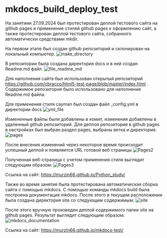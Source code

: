 # mkdocs_build_deploy_test
На занятиии 27.09.2024 был протестирован деплой тестового сайта на github pages и применение стилей github pages к оформлению сайт, а также протестирован деплой тестового сайта, собранного автоматически средствами mkdir.

На первом этапе был создан github репозиторий и склонирован на локальный компьютер. 
![make_directory](https://github.com/user-attachments/assets/2825c08d-af6b-4508-9f60-21f62a3831a7)

В репозитории была создана директория docs и в ней создан Readme.md файл. 
![file_readme_md](https://github.com/user-attachments/assets/ca9d353e-a1a9-4db4-9646-7d6f1884ec56)

Для наполнения сайта был использован открытый репозиторий https://github.com/cbracco/html5-test-page/blob/master/index.html . Содержимое репозитория было использовано для наполнения Readme.md файла.

Для применения стиля cayman был создан файл _config.yml в директории docs 
![yml_file](https://github.com/user-attachments/assets/8c5f9288-9057-478a-a769-88d2e3773132)

Измененные файлы были добавлены в комит, изменения добавлены в удаленный github репозиторий. Для деплоя репозитория в github pages в настройках был выбран раздел pages, выбраны ветка и директория.
![pages](https://github.com/user-attachments/assets/11fe431e-ae6c-457a-97a7-a4bc552e1cf4)

После внесения изменений через некоторое время происходит успешный деплой и появляется URL готовой веб страницы
![Pages2](https://github.com/user-attachments/assets/a465c650-eb45-463b-9ad5-7ea6108fbf2e)

Полученная веб-страница с учетом применения стиля выглядит следующим образом:
![Pages3](https://github.com/user-attachments/assets/2de9e035-4994-4b93-8155-a92bb603dcb9)

Ссылка на сайт: https://murzin66.github.io/Python_study/

Также во время занятия была протестирована автоматическая сборка сайта с помощью mkdocs. С помощью команды mkdocs build была построена документация mkdocs. После этого в текущем расположении была создана директория site cо следующим содержимым:
![site](https://github.com/user-attachments/assets/5be1c8c2-a81b-4fa1-aeb0-6cee40951386)

После этого вручную произведен деплой содержимого папки site на github pages. Результат выглядит следующим образом:
![mkdocs_documentation](https://github.com/user-attachments/assets/3ff2cdc9-79dc-4b8a-87c8-fd87a88558ba)

Ссылка на сайт: https://murzin66.github.io/mkdocs-test/



 
